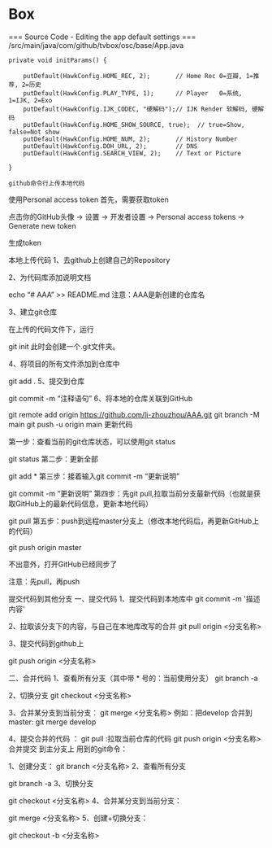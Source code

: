 # Box

=== Source Code - Editing the app default settings ===
/src/main/java/com/github/tvbox/osc/base/App.java

    private void initParams() {

        putDefault(HawkConfig.HOME_REC, 2);       // Home Rec 0=豆瓣, 1=推荐, 2=历史
        putDefault(HawkConfig.PLAY_TYPE, 1);      // Player   0=系统, 1=IJK, 2=Exo
        putDefault(HawkConfig.IJK_CODEC, "硬解码");// IJK Render 软解码, 硬解码
        putDefault(HawkConfig.HOME_SHOW_SOURCE, true);  // true=Show, false=Not show
        putDefault(HawkConfig.HOME_NUM, 2);       // History Number
        putDefault(HawkConfig.DOH_URL, 2);        // DNS
        putDefault(HawkConfig.SEARCH_VIEW, 2);    // Text or Picture

    }
	
	github命令行上传本地代码
使用Personal access token
首先，需要获取token

点击你的GitHub头像 -> 设置 -> 开发者设置 -> Personal access tokens -> Generate new token

生成token

本地上传代码
1、去github上创建自己的Repository

2、为代码库添加说明文档

echo “# AAA” >> README.md
注意：AAA是新创建的仓库名

3、建立git仓库

在上传的代码文件下，运行

git init
此时会创建一个.git文件夹。

4、将项目的所有文件添加到仓库中

git add .
5、提交到仓库

git commit -m “注释语句”
6、将本地的仓库关联到GitHub

git remote add origin https://github.com/li-zhouzhou/AAA.git
git branch -M main
git push -u origin main
更新代码

第一步：查看当前的git仓库状态，可以使用git status

git status
第二步：更新全部

git add *
第三步：接着输入git commit -m “更新说明”

git commit -m “更新说明”
第四步：先git pull,拉取当前分支最新代码（也就是获取GitHub上的最新代码信息，更新本地代码）

git pull
第五步：push到远程master分支上（修改本地代码后，再更新GitHub上的代码）

git push origin master

不出意外，打开GitHub已经同步了

注意：先pull，再push

提交代码到其他分支
一、提交代码
1、提交代码到本地库中
git commit -m '描述内容'

2、拉取该分支下的内容，与自己在本地库改写的合并
git pull origin <分支名称>

3、提交代码到github上

git push origin <分支名称>

二、合并代码
1、查看所有分支（其中带 * 号的：当前使用分支）
git branch -a

2、切换分支
git checkout <分支名称>

3、合并某分支到当前分支：
git merge <分支名称>
例如：把develop 合并到master:
git merge develop

4、提交合并的代码 ：
git pull :拉取当前仓库的代码
git push origin <分支名称> 合并提交 到主分支上
用到的git命令：

1、创建分支：
git branch <分支名称>
2、查看所有分支

git branch -a
3、切换分支

git checkout <分支名称>
4、合并某分支到当前分支：

git merge <分支名称>
5、创建+切换分支：

git checkout -b <分支名称>